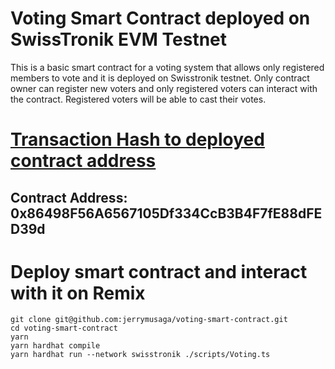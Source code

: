 # Voting Smart Contract deployed on SwissTronik EVM Testnet
This is a basic smart contract for a voting system that allows only registered members to vote and it is deployed on Swisstronik testnet. Only contract owner can register new voters and only registered voters can interact with the contract. Registered voters will be able to cast their votes.

# [Transaction Hash to deployed contract address](https://explorer-evm.testnet.swisstronik.com/address/0x86498F56A6567105Df334CcB3B4F7fE88dFED39d)

## Contract Address: 0x86498F56A6567105Df334CcB3B4F7fE88dFED39d

# Deploy smart contract and interact with it on Remix 
```
git clone git@github.com:jerrymusaga/voting-smart-contract.git
cd voting-smart-contract
yarn
yarn hardhat compile
yarn hardhat run --network swisstronik ./scripts/Voting.ts
```
